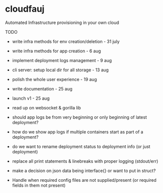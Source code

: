 # cloudfauj
Automated Infrastructure provisioning in your own cloud

TODO

- write infra methods for env creation/deletion - 31 july
- write infra methods for app creation - 6 aug
- implement deployment logs management - 9 aug
- cli server: setup local dir for all storage - 13 aug
- polish the whole user experience - 19 aug
- write documentation - 25 aug
- launch v1 - 25 aug

- read up on websocket & gorilla lib

- should app logs be from very beginning or only beginning of latest deployment?
- how do we show app logs if multiple containers start as part of a deployment? 
- do we want to rename deployment status to deployment info (or just deployment)

- replace all print statements & linebreaks with proper logging (stdout/err)
- make a decision on json data being interface{} or want to put in struct?
- Handle when required config files are not supplied/present (or required fields in them not present)
